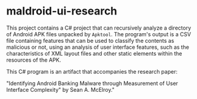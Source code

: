 # maldroid-ui-research

This project contains a C# project that can recursively analyze a directory of
Android APK files unpacked by ```Apktool```.  The program's output is a CSV
file containing features that can be used to classify the contents as malicious
or not, using an analysis of user interface features, such as the 
characteristics of XML layout files and other static elements within the
resources of the APK.

This C# program is an artifact that accompanies the research paper:

&quot;Identifying Android Banking Malware through Measurement of User Interface
Complexity" by Sean A. McElroy.&quot;